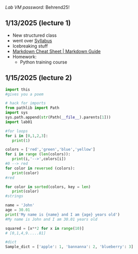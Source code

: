 _Lab VM password:_ Behrend25!
## 1/13/2025 (lecture 1)
- New structured class 
- went over [Syllabus](Game450-Syllabus.pdf)
- Icebreaking stuff 
- [Markdown Cheat Sheet | Markdown Guide](https://www.markdownguide.org/cheat-sheet/)
- Homework: 
	- Python training course 
## 1/15/2025 (lecture 2)
 ```python
import this
#gives you a poem 

# hack for imports
from pathlib import Path 
import sys
sys.path.append(str(Path(__file__).parents[1]))
import lab01

#for loops
for i in [0,1,2,3]:
	print(1)

colors = ['red','green','blue','yellow']
for i in range (len(colors)):
	print(i,'-->',colors[i])
#0 --> red
for color in reversed (colors):
	print(color)
#red

for color in sorted(colors, key = len)
	print(color)
#strings

name = 'John'
age = 30.01
print('My name is {name} and I am {age} years old')
#My name is John and I am 30.01 years old

squared = [x**2 for x in range(10)]
# [0,1,4,9.....81]

#dict
Sample_dict = ['apple': 1, 'bannanna': 2, 'blueberry': 3]
```
